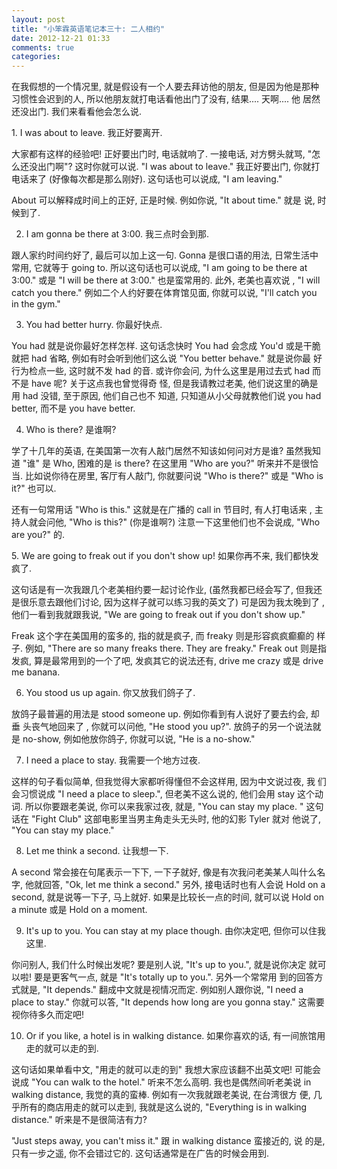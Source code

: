 ```yaml
---
layout: post
title: "小笨霖英语笔记本三十: 二人相约"
date: 2012-12-21 01:33
comments: true
categories: 
---
```

在我假想的一个情况里, 就是假设有一个人要去拜访他的朋友, 但是因为他是那种
习惯性会迟到的人, 所以他朋友就打电话看他出门了没有, 结果.... 天啊.... 他
居然还没出门.  我们来看看他会怎么说.

<p>1. I was about to leave.
我正好要离开.</p>

大家都有这样的经验吧! 正好要出门时, 电话就响了.  一接电话, 对方劈头就骂, 
"怎么还没出门啊"? 这时你就可以说. "I was about to leave."  我正好要出门, 
你就打电话来了 (好像每次都是那么刚好). 这句话也可以说成, "I am leaving."

<p>About 可以解释成时间上的正好, 正是时候.  例如你说, "It about time." 就是
说, 时候到了. </p>
 
2. I am gonna be there at 3:00. 
我三点时会到那.

<p>跟人家约时间约好了, 最后可以加上这一句.  Gonna 是很口语的用法, 日常生活中
常用, 它就等于 going to. 所以这句话也可以说成, "I am going to be there at 
3:00." 或是 "I will be there at 3:00." 也是蛮常用的.  此外, 老美也喜欢说
, "I will catch you there." 例如二个人约好要在体育馆见面, 你就可以说, "I'll 
catch you in the gym."</p>
 
3. You had better hurry. 
你最好快点. 

<p>You had 就是说你最好怎样怎样.  这句话念快时 You had 会念成 You'd 或是干脆
就把 had 省略,  例如有时会听到他们这么说 "You better behave." 就是说你最
好行为检点一些, 这时就不发 had 的音. 
或许你会问, 为什么这里是用过去式 had 而不是 have 呢? 关于这点我也曾觉得奇
怪, 但是我请教过老美, 他们说这里的确是用 had 没错, 至于原因, 他们自己也不
知道, 只知道从小父母就教他们说 you had better, 而不是 you have better.</p>
 
4. Who is there? 
是谁啊?

<p>学了十几年的英语, 在美国第一次有人敲门居然不知该如何问对方是谁? 虽然我知
道 "谁" 是 Who, 困难的是 is there?  在这里用 "Who are you?" 听来并不是很恰
当.  比如说你待在房里, 客厅有人敲门, 你就要问说 "Who is there?" 或是 "Who 
is it?" 也可以.</p>

还有一句常用话 "Who is this." 这就是在广播的 call in 节目时, 有人打电话来
, 主持人就会问他, "Who is this?" (你是谁啊?) 注意一下这里他们也不会说成, 
 "Who are you?" 的.
 
<p>5. We are going to freak out if you don't show up! 
如果你再不来, 我们都快发疯了.</p>

这句话是有一次我跟几个老美相约要一起讨论作业, (虽然我都已经会写了, 但我还
是很乐意去跟他们讨论, 因为这样子就可以练习我的英文了) 可是因为我太晚到了
, 他们一看到我就跟我说, "We are going to freak out if you don't show up." 
   

<p>Freak 这个字在美国用的蛮多的, 指的就是疯子, 而 freaky 则是形容疯疯癫癫的
样子. 例如, "There are so many freaks there.   They are freaky."  Freak 
out 则是指发疯, 算是最常用到的一个了吧, 发疯其它的说法还有, drive me crazy 
或是 drive me banana. </p>
 
6. You stood us up again.
你又放我们鸽子了.

<p>放鸽子最普遍的用法是 stood someone up. 例如你看到有人说好了要去约会, 却垂
头丧气地回来了 , 你就可以问他,   "He stood you up?".  放鸽子的另一个说法就
是 no-show, 例如他放你鸽子, 你就可以说, "He is a no-show."</p>
 
7. I need a place to stay.
我需要一个地方过夜.

<p>这样的句子看似简单, 但我觉得大家都听得懂但不会这样用, 因为中文说过夜, 我
们会习惯说成 "I need a place to sleep.", 但老美不这么说的, 他们会用  stay 
这个动词.   所以你要跟老美说, 你可以来我家过夜, 就是, "You can stay my place.
" 这句话在 "Fight Club" 这部电影里当男主角走头无头时, 他的幻影 Tyler 就对
他说了, "You can stay my place."  </p>

8. Let me think a second.
让我想一下.

<p>A second 常会接在句尾表示一下下, 一下子就好, 像是有次我问老美某人叫什么名
字, 他就回答, "Ok, let me think a second."   另外, 接电话时也有人会说 Hold 
on a second, 就是说等一下子, 马上就好.  如果是比较长一点的时间, 就可以说
 Hold on a minute 或是 Hold on a moment.</p>
 
9. It's up to you.  You can stay at my place though.
由你决定吧, 但你可以住我这里.

<p>你问别人, 我们什么时候出发呢? 要是别人说, "It's up to you.", 就是说你决定
就可以啦! 要是更客气一点, 就是 "It's totally up to you.".  另外一个常常用
到的回答方式就是, "It depends." 翻成中文就是视情况而定.  例如别人跟你说, 
"I need a place to stay." 你就可以答, "It depends how long are you gonna 
stay." 这需要视你待多久而定吧!  </p>

10. Or if you like, a hotel is in walking distance. 
如果你喜欢的话, 有一间旅馆用走的就可以走的到.

<p>这句话如果单看中文, "用走的就可以走的到" 我想大家应该翻不出英文吧! 可能会
说成 "You can walk to the hotel."  听来不怎么高明.    我也是偶然间听老美说
 in walking distance, 我觉的真的蛮棒.  例如有一次我就跟老美说, 在台湾很方
便, 几乎所有的商店用走的就可以走到, 我就是这么说的, "Everything is in walking 
distance." 听来是不是很简洁有力? </p>

"Just steps away, you can't miss it." 跟 in walking distance 蛮接近的, 说
的是, 只有一步之遥, 你不会错过它的. 这句话通常是在广告的时候会用到.
 
